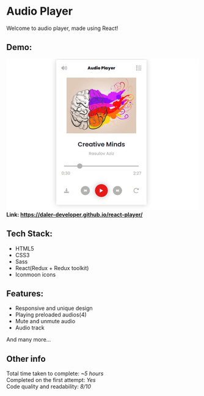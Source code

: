 # Audio Player

Welcome to audio player, made using React!

## Demo:

![Preview](/preview.jpg)  
**Link: https://daler-developer.github.io/react-player/**

## Tech Stack:

- HTML5
- CSS3
- Sass
- React(Redux + Redux toolkit)
- Iconmoon icons

## Features:

- Responsive and unique design
- Playing preloaded audios(4)
- Mute and unmute audio
- Audio track  
 
And many more...

## Other info

Total time taken to complete: *~5 hours*  
Completed on the first attempt: *Yes*  
Code quality and readability: *8/10*  

